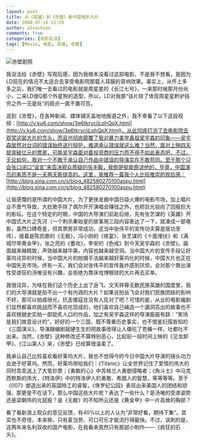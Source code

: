 ```yaml
---
layout: post
title: 从《英雄》到《赤壁》看中国电影大片
date: 2008-07-16 12:59
author: alvachien
comments: true
categories: [观影乱谈]
tags: [Movie, 电影, 英雄, 赤壁]
---
```


![赤壁剧照](/assets/2008/07/U1584P28T3D2082012F326DT20080630211436.jpg)

我没法给《赤壁》写观后感，因为我根本没看过这部电影，不是我不想看，是因为LD现在的情况不太适合去享受电影院那震人耳膜的音响效果。事实上，从怀上多多之后，我们唯一去看过的电影就是周星星的《长江七号》，一来那时候那月份尚小，二来LD很Q那个外星狗的造型，所以，LD对我那“该片除了体现周星星黔驴技穷之外一无是处”的观点一直不置可否。

说到《赤壁》，在各种新闻、媒体铺天盖地地报道之外，我不幸看了以下这段视频：[http://v.ku6.com/show/3e6tkrvciiLphQpX.html](http://v.ku6.com/show/3e6tkrvciiLphQpX.html)，从此彻底打消了去电影院去观赏这部大片的念头，而且也彻底颠覆了我对暴力美学鼻祖吴宇森的印象——吴宇森居然对台词的错误始终进行辩护，难道承认错误就这么难？当然，面对上映四天就突破亿元的票房，可能吴宇森面对着投资商的压力而不得不如此表态吧，不过，无论如何，我对一个不敢于承认自己作品中错误的导演实在不敢苟同。至于那个只会张口闭口“谣言”来否决观众质疑的张丰毅，我倒是挺能原谅他的，毕竟，中国演员的素质不是一天两天能提高的。这里，我推荐一篇我个人比较推崇的观后感：[http://blog.sina.com.cn/s/blog_482580270100aspu.html](http://blog.sina.com.cn/s/blog_482580270100aspu.html)


让我感慨的是所谓的中国大片。为了更快发掘中国日益火爆的电影市场，加上唱片业不景气导致，大批歌手除了偶尔开开演唱会赚钱之外，也把目光投向了回报巨大的影坛。在这个特定的时期，中国的大导演们前赴后继，先有张艺谋的《英雄》开中国式大片之先河（一个刺杀秦始皇的故事用三段内容表达了一下，就凑成一部电影，虽然口碑奇差，但其票房非常成功，这当中张伟平的宣传功夫算是居功至伟）。接着是陈凯歌的《无极》，冯小刚的《夜宴》，张艺谋的《十面埋伏》和《满城尽带黄金甲》，张之亮的《墨攻》，李安的《色戒》到今天吴宇森的《赤壁》。画面越来越精致，声效越来越华美，内容也越来越空洞。当中国大片的宣传手段让好莱坞诧异的时候，当中国大片的拍摄手法越来越好莱坞化的时候，中国大片也正在中国失去市场。终有一天，我们会对张伟平的宣传轰炸感到厌烦，会对那个靠出演性受虐狂的汤唯没有兴趣，会拒绝为靠床戏博眼球的大片再去买单。


我很诧异，为啥在我们这个历史上出了岳飞、文天祥等无数民族英雄的国度里，我们的大导演就是拍不出一个有内涵的大片？如果说拍岳飞会对我们民族团结的影响不好，那可以拍戚继光，抗击倭寇总没有人反对了吧？可惜的是，从业的电影编剧们显然都喜欢挑战而不喜欢吃现成的，他们喜欢自己编造一个漏洞百出的故事也不喜欢根据史实拍一部脍炙人口的作品，加之有吴宇森这样的导演振振有辞：“笑场是我们故意设计的”。好好的一个三国，既不尊重历史事实，也不借鉴妇孺皆知的《三国演义》，导演跟编剧就硬生生的把故事改得让人像吃了苍蝇一样，吐都吐不出来。当然，《赤壁》这种修改还不算特别恶心，比起前一段时间上映的《见龙卸甲》、《江山美人》来，《赤壁》已经算很温柔了。


我承认自己比较喜欢看好莱坞大片，我也不觉得今时今日中国大片导演的镜头功力会逊于好莱坞。然而，好莱坞带给我们：《Titanic》让全世界记住了爱情的伟大的同时乖乖送上了大笔钞票；《勇敢的心》中苏格兰人勇御侵略者；《角斗士》中马克西默斯的伟大，《特洛伊》中的特洛伊人的勇敢、希腊人的智慧，等等等等。至于《007》塑造出来的英国特工的睿智，《侏罗纪公园》表现出来美国人的团结和顽强，那更是不在话下。那么中国这些大片呢？表达了一些什么？是汤唯的受虐姿势还是梁朝伟的光屁股？是《无极》的不知所云还是《黄金甲》中一片高耸的胸部？


看了看新浪上观众的意见反馈，有40%以上的人认为“非常好看，期待下集”。其实也不奇怪，本来嘛，只有麦当劳、可口可乐才能流行得最快。不过，讽刺的是，这两年来名利双收的国产电影，在我看来竟然只有那部小制作——《疯狂的石头》。
